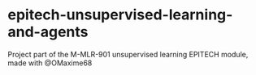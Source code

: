 # epitech-unsupervised-learning-and-agents
Project part of the M-MLR-901 unsupervised learning EPITECH module, made with @OMaxime68
